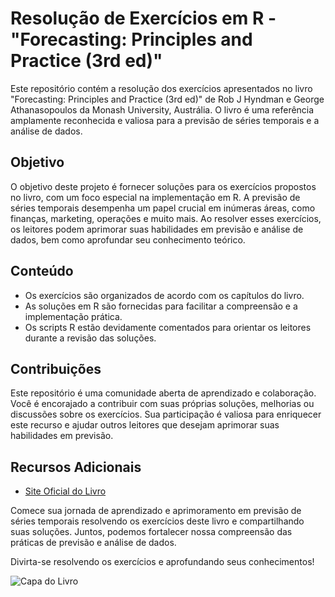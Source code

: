 # Resolução de Exercícios em R - "Forecasting: Principles and Practice (3rd ed)"

Este repositório contém a resolução dos exercícios apresentados no livro "Forecasting: Principles and Practice (3rd ed)" de Rob J Hyndman e George Athanasopoulos da Monash University, Austrália. O livro é uma referência amplamente reconhecida e valiosa para a previsão de séries temporais e a análise de dados.



## Objetivo

O objetivo deste projeto é fornecer soluções para os exercícios propostos no livro, com um foco especial na implementação em R. A previsão de séries temporais desempenha um papel crucial em inúmeras áreas, como finanças, marketing, operações e muito mais. Ao resolver esses exercícios, os leitores podem aprimorar suas habilidades em previsão e análise de dados, bem como aprofundar seu conhecimento teórico.

## Conteúdo

- Os exercícios são organizados de acordo com os capítulos do livro.
- As soluções em R são fornecidas para facilitar a compreensão e a implementação prática.
- Os scripts R estão devidamente comentados para orientar os leitores durante a revisão das soluções.

## Contribuições

Este repositório é uma comunidade aberta de aprendizado e colaboração. Você é encorajado a contribuir com suas próprias soluções, melhorias ou discussões sobre os exercícios. Sua participação é valiosa para enriquecer este recurso e ajudar outros leitores que desejam aprimorar suas habilidades em previsão.

## Recursos Adicionais

- [Site Oficial do Livro](https://otexts.com/fpp3/)

Comece sua jornada de aprendizado e aprimoramento em previsão de séries temporais resolvendo os exercícios deste livro e compartilhando suas soluções. Juntos, podemos fortalecer nossa compreensão das práticas de previsão e análise de dados.

Divirta-se resolvendo os exercícios e aprofundando seus conhecimentos!

![Capa do Livro](link_para_imagem_da_capa.png)
